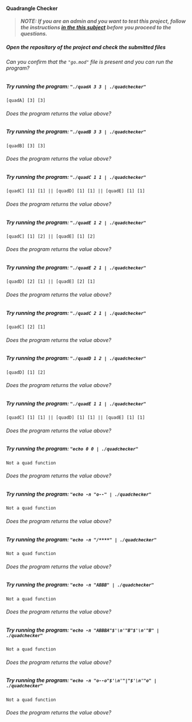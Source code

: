 #### Quadrangle Checker

> **_NOTE: If you are an admin and you want to test this project, follow the instructions [in the this subject](https://github.com/01-edu/go-tests/blob/master/raid-testing.md) before you proceed to the questions._**

##### Open the repository of the project and check the submitted files

###### Can you confirm that the `"go.mod"` file is present and you can run the program?

##### Try running the program: `"./quadA 3 3 | ./quadchecker"`

```
[quadA] [3] [3]
```

###### Does the program returns the value above?

##### Try running the program: `"./quadB 3 3 | ./quadchecker"`

```
[quadB] [3] [3]
```

###### Does the program returns the value above?

##### Try running the program: `"./quadC 1 1 | ./quadchecker"`

```
[quadC] [1] [1] || [quadD] [1] [1] || [quadE] [1] [1]
```

###### Does the program returns the value above?

##### Try running the program: `"./quadE 1 2 | ./quadchecker"`

```
[quadC] [1] [2] || [quadE] [1] [2]
```

###### Does the program returns the value above?

##### Try running the program: `"./quadE 2 1 | ./quadchecker"`

```
[quadD] [2] [1] || [quadE] [2] [1]
```

###### Does the program returns the value above?

##### Try running the program: `"./quadC 2 1 | ./quadchecker"`

```
[quadC] [2] [1]
```

###### Does the program returns the value above?

##### Try running the program: `"./quadD 1 2 | ./quadchecker"`

```
[quadD] [1] [2]
```

###### Does the program returns the value above?

##### Try running the program: `"./quadE 1 1 | ./quadchecker"`

```
[quadC] [1] [1] || [quadD] [1] [1] || [quadE] [1] [1]
```

###### Does the program returns the value above?

##### Try running the program: `"echo 0 0 | ./quadchecker"`

```
Not a quad function
```

###### Does the program returns the value above?

##### Try running the program: `"echo -n "o--" | ./quadchecker"`

```
Not a quad function
```

###### Does the program returns the value above?

##### Try running the program: `"echo -n "/****" | ./quadchecker"`

```
Not a quad function
```

###### Does the program returns the value above?

##### Try running the program: `"echo -n "ABBB" | ./quadchecker"`

```
Not a quad function
```

###### Does the program returns the value above?

##### Try running the program: `"echo -n "ABBBA"$'\n'"B"$'\n'"B" | ./quadchecker"`

```
Not a quad function
```

###### Does the program returns the value above?

##### Try running the program: `"echo -n "o--o"$'\n'"|"$'\n'"o" | ./quadchecker"`

```
Not a quad function
```

###### Does the program returns the value above?
